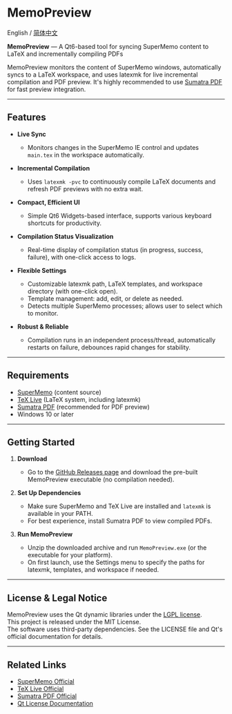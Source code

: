 # MemoPreview

English / [简体中文](./README_zh.md)

**MemoPreview** — A Qt6-based tool for syncing SuperMemo content to LaTeX and incrementally compiling PDFs

MemoPreview monitors the content of SuperMemo windows, automatically syncs to a LaTeX workspace, and uses latexmk for live incremental compilation and PDF preview. It's highly recommended to use [Sumatra PDF](https://www.sumatrapdfreader.org/free-pdf-reader) for fast preview integration.

---

## Features

- **Live Sync**
  - Monitors changes in the SuperMemo IE control and updates `main.tex` in the workspace automatically.

- **Incremental Compilation**
  - Uses `latexmk -pvc` to continuously compile LaTeX documents and refresh PDF previews with no extra wait.

- **Compact, Efficient UI**
  - Simple Qt6 Widgets-based interface, supports various keyboard shortcuts for productivity.

- **Compilation Status Visualization**
  - Real-time display of compilation status (in progress, success, failure), with one-click access to logs.

- **Flexible Settings**
  - Customizable latexmk path, LaTeX templates, and workspace directory (with one-click open).
  - Template management: add, edit, or delete as needed.
  - Detects multiple SuperMemo processes; allows user to select which to monitor.

- **Robust & Reliable**
  - Compilation runs in an independent process/thread, automatically restarts on failure, debounces rapid changes for stability.

---

## Requirements

- [SuperMemo](https://www.supermemo.com/) (content source)
- [TeX Live](https://www.tug.org/texlive/) (LaTeX system, including latexmk)
- [Sumatra PDF](https://www.sumatrapdfreader.org/free-pdf-reader) (recommended for PDF preview)
- Windows 10 or later

---

## Getting Started

1. **Download**
    - Go to the [GitHub Releases page](https://github.com/yourusername/MemoPreview/releases) and download the pre-built MemoPreview executable (no compilation needed).

2. **Set Up Dependencies**
    - Make sure SuperMemo and TeX Live are installed and `latexmk` is available in your PATH.
    - For best experience, install Sumatra PDF to view compiled PDFs.

3. **Run MemoPreview**
    - Unzip the downloaded archive and run `MemoPreview.exe` (or the executable for your platform).
    - On first launch, use the Settings menu to specify the paths for latexmk, templates, and workspace if needed.

---

## License & Legal Notice

MemoPreview uses the Qt dynamic libraries under the [LGPL license](https://www.gnu.org/licenses/lgpl-3.0.html).  
This project is released under the MIT License.  
The software uses third-party dependencies. See the LICENSE file and Qt's official documentation for details.

---

## Related Links

- [SuperMemo Official](https://www.supermemo.com/)
- [TeX Live Official](https://www.tug.org/texlive/)
- [Sumatra PDF Official](https://www.sumatrapdfreader.org/free-pdf-reader)
- [Qt License Documentation](https://doc.qt.io/qt-6/lgpl.html)
